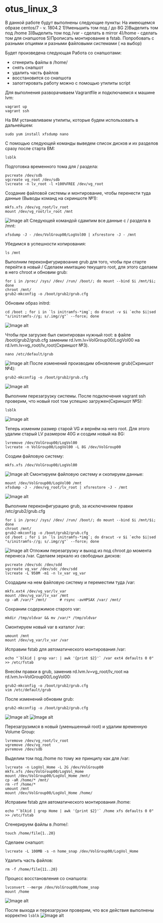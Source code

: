 # otus_linux_3
В данной работе будут выполнены следующие пункты:
На имеющемся образе centos/7 - v. 1804.2
1)Уменьшить том под / до 8G
2)Выделить том под /home
3)Выделить том под /var - сделать в mirror
4)/home - сделать том для снапшотов
5)Прописать монтирование в fstab. Попробовать с разными опциями и разными
файловыми системами ( на выбор)

Будет произведена следующая Работа со снапшотами:
- сгенерить файлы в /home/
- снять снапшот
- удалить часть файлов
- восстановится со снапшота
- залоггировать работу можно с помощью утилиты script

Для выполнения разворачиваем Vagrantfile и подключаемся к машине lvm:
```
vagrant up
vagrant ssh
```
На ВМ устанавливаем утилиты, которые будем использовать в дальнейшем:
```
sudo yum install xfsdump nano
```

С помощью следующей команды выведем список дисков и их разделов сразу после старта ВМ:
```
lsblk
```
Подготовка временного тома для / раздела:
```
pvcreate /dev/sdb
vgcreate vg_root /dev/sdb
lvcreate -n lv_root -l +100%FREE /dev/vg_root
```
Создание файловой системы и монтирование, чтобы перенести туда данные (Выводы команд на скриншоте №1):

```
mkfs.xfs /dev/vg_root/lv_root
mount /dev/vg_root/lv_root /mnt
```
![Image alt](otus_linux_3/1.png)
Следующей командой сдампим все данные с / раздела в /mnt:
```
xfsdump -J - /dev/VolGroup00/LogVol00 | xfsrestore -J - /mnt
```
Убедимся в успешности копирования:
```
ls /mnt
```
Выполним переконфигурирвоание grub для того, чтобы при старте перейти в новый /
Сделаем имитацию текущего root, для этого сделаем в него chroot и обновим grub:
```
for i in /proc/ /sys/ /dev/ /run/ /boot/; do mount --bind $i /mnt/$i; done
chroot /mnt/
grub2-mkconfig -o /boot/grub2/grub.cfg
```
Обновим образ initrd:
```
cd /boot ; for i in `ls initramfs-*img`; do dracut -v $i `echo $i|sed "s/initramfs-//g; s/.img//g"` --force; done
```
![Image alt](https://github.com/danoque/otus_linux_3/2.png)

Чтобы при загрузке был смонтирован нужный root: в файле /boot/grub2/grub.cfg заменим rd.lvm.lv=VolGroup00/LogVol00 на rd.lvm.lv=vg_root/lv_root(Скриншот №3). 
```
nano /etc/default/grub
```
![Image alt](https://github.com/danoque/otus_linux_3/3.png)
После изменений производим обновление grub(Скриншот №4):
```
grub2-mkconfig -o /boot/grub2/grub.cfg
```
![Image alt](https://github.com/danoque/otus_linux_3/4.png)

Выполним перезагрузку системы. После подключения vagrant ssh проверим, что новый root том успешно загружен(Скриншот №5):
```
lsblk
```
![Image alt](https://github.com/danoque/otus_linux_3/5.png)

Теперь изменим размер старой VG и вернём на него root. Для этого удалим старый LV размером 40G и создим новый на 8G:
```
lvremove /dev/VolGroup00/LogVol00
lvcreate -n VolGroup00/LogVol00 -L 8G /dev/VolGroup00
```
Создим файловую систему:
```
mkfs.xfs /dev/VolGroup00/LogVol00
```
![Image alt](https://github.com/danoque/otus_linux_3/6.png)
Смонтируем файловую систему и скопируем данные:
```
mount /dev/VolGroup00/LogVol00 /mnt
xfsdump -J - /dev/vg_root/lv_root | xfsrestore -J - /mnt
```
![Image alt](https://github.com/danoque/otus_linux_3/7.png)

Выполним переконфигурацию grub, за исключением правки /etc/grub2/grub.cfg
```
for i in /proc/ /sys/ /dev/ /run/ /boot/; do mount --bind $i /mnt/$i; done
chroot /mnt/
grub2-mkconfig -o /boot/grub2/grub.cfg
cd /boot ; for i in `ls initramfs-*img`; do dracut -v $i `echo $i|sed "s/initramfs-//g; s/.img//g"` --force; done
```
![Image alt](https://github.com/Edo1993/otus_linux_3/8.png)
Отложим перезагрузку и выход из под chroot до момента перенеса /var.
Сделаем зеркало из свободных дисков:
```
pvcreate /dev/sdc /dev/sdd
vgcreate vg_var /dev/sdc /dev/sdd
lvcreate -L 950M -m1 -n lv_var vg_var
```
Создадим на нем файловую систему и переместим туда /var:
```
mkfs.ext4 /dev/vg_var/lv_var
mount /dev/vg_var/lv_var /mnt
cp -aR /var/* /mnt/      # rsync -avHPSAX /var/ /mnt/
```
Cохраним содержимое старого var:
```
mkdir /tmp/oldvar && mv /var/* /tmp/oldvar
```
Смонтируем новый var в каталог /var:
```
umount /mnt
mount /dev/vg_var/lv_var /var
```
Исправим fstab для автоматического монтирования /var:
```
echo "`blkid | grep var: | awk '{print $2}'` /var ext4 defaults 0 0" >> /etc/fstab
```
Внесём правки в grub, заменив rd.lvm.lv=vg_root/lv_root на rd.lvm.lv=VolGroup00/LogVol00:
```
grub2-mkconfig -o /boot/grub2/grub.cfg
vim /etc/default/grub
```
После изменений обновим grub:
```
grub2-mkconfig -o /boot/grub2/grub.cfg
```
![Image alt](https://github.com/Edo1993/otus_linux_3/91.png)
![Image alt](https://github.com/Edo1993/otus_linux_3/92.png)

Перезагрузимся в новый (уменьшенный root) и удалим временную Volume Group:
```
lvremove /dev/vg_root/lv_root
vgremove /dev/vg_root
pvremove /dev/sdb
```
Выделим том под /home по тому же принципу как для /var:
```
lvcreate -n LogVol_Home -L 2G /dev/VolGroup00 
mkfs.xfs /dev/VolGroup00/LogVol_Home
mount /dev/VolGroup00/LogVol_Home /mnt/
cp -aR /home/* /mnt/
rm -rf /home/*
umount /mnt
mount /dev/VolGroup00/LogVol_Home /home/
```
Исправим fstab для автоматического монтирования /home:
```
echo "`blkid | grep Home | awk '{print $2}'` /home xfs defaults 0 0" >> /etc/fstab
```
Сгенерируем файлы в /home/:
```
touch /home/file{1..20}
```
Сделаем снапшот:
```
lvcreate -L 100MB -s -n home_snap /dev/VolGroup00/LogVol_Home
```
Удалить часть файлов:
```
rm -f /home/file{11..20}
```
Процесс восстановления со снапшота:
```umount /home
lvconvert --merge /dev/VolGroup00/home_snap
mount /home
```
![Image alt](https://github.com/danoque/otus_linux_3/11.png)

После выхода и перезагрузки проверим, что все действия выполнены корректно
 ```lsblk```
![Image alt](https://github.com/Edo1993/otus_linux_3/12.png)
